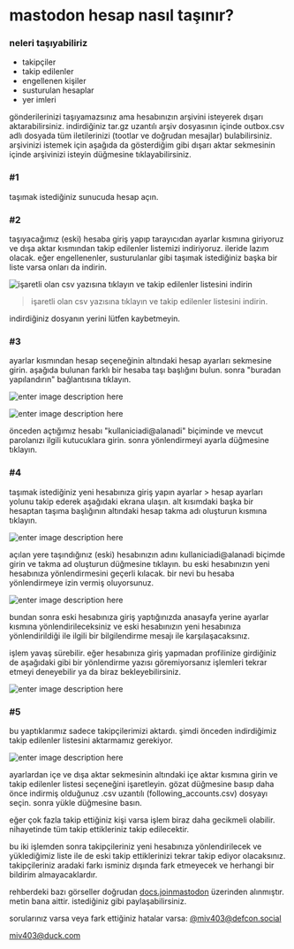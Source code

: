 # mastodon hesap nasıl taşınır?

### neleri taşıyabiliriz

- takipçiler
- takip edilenler
- engellenen kişiler
- susturulan hesaplar
- yer imleri

gönderilerinizi taşıyamazsınız ama hesabınızın arşivini isteyerek dışarı aktarabilirsiniz. indirdiğiniz tar.gz uzantılı arşiv dosyasının içinde outbox.csv adlı dosyada tüm iletilerinizi (tootlar ve doğrudan mesajlar) bulabilirsiniz. arşivinizi istemek için aşağıda da gösterdiğim gibi dışarı aktar sekmesinin içinde arşivinizi isteyin düğmesine tıklayabilirsiniz.

### #1

taşımak istediğiniz sunucuda hesap açın.

### #2

taşıyacağımız (eski) hesaba giriş yapıp tarayıcıdan ayarlar kısmına giriyoruz ve dışa aktar kısmından takip edilenler listemizi indiriyoruz. ileride lazım olacak. eğer engellenenler, susturulanlar gibi taşımak istediğiniz başka bir liste varsa onları da indirin.

![işaretli olan csv yazısına tıklayın ve takip edilenler listesini indirin](https://i.hizliresim.com/5ewv7sz.jpg)

> işaretli olan csv yazısına tıklayın ve takip edilenler listesini indirin.

indirdiğiniz dosyanın yerini lütfen kaybetmeyin.

### #3

ayarlar kısmından hesap seçeneğinin altındaki hesap ayarları sekmesine girin. aşağıda bulunan farklı bir hesaba taşı başlığını bulun. sonra "buradan yapılandırın" bağlantısına tıklayın.

![enter image description here](https://i.hizliresim.com/b417w8z.jpg)

![enter image description here](https://docs.joinmastodon.org/assets/account-redirect.jpg)

önceden açtığımız hesabı "kullaniciadi@alanadi" biçiminde ve mevcut parolanızı ilgili kutucuklara girin. sonra yönlendirmeyi ayarla düğmesine tıklayın.

### #4

taşımak istediğiniz yeni hesabınıza giriş yapın ayarlar > hesap ayarları yolunu takip ederek aşağıdaki ekrana ulaşın. alt kısımdaki başka bir hesaptan taşıma başlığının altındaki hesap takma adı oluşturun kısmına tıklayın.

![enter image description here](https://i.hizliresim.com/tthgb9s.jpg)

açılan yere taşındığınız (eski) hesabınızın adını kullaniciadi@alanadi biçimde girin ve takma ad oluşturun düğmesine tıklayın.
bu eski hesabınızın yeni hesabınıza yönlendirmesini geçerli kılacak. bir nevi bu hesaba yönlendirmeye izin vermiş oluyorsunuz.

![enter image description here](https://docs.joinmastodon.org/assets/account-aliases.jpg)

bundan sonra eski hesabınıza giriş yaptığınızda anasayfa yerine ayarlar kısmına yönlendirileceksiniz ve eski hesabınızın yeni hesabınıza yönlendirildiği ile ilgili bir bilgilendirme mesajı ile karşılaşacaksınız.

işlem yavaş sürebilir. eğer hesabınıza giriş yapmadan profilinize girdiğiniz de aşağıdaki gibi bir yönlendirme yazısı göremiyorsanız işlemleri tekrar etmeyi deneyebilir ya da biraz bekleyebilirsiniz.

![enter image description here](https://i.hizliresim.com/253tcdx.jpg)

### #5

bu yaptıklarımız sadece takipçilerimizi aktardı. şimdi önceden indirdiğimiz takip edilenler listesini aktarmamız gerekiyor.

![enter image description here](https://i.hizliresim.com/hksi9su.jpg)

ayarlardan içe ve dışa aktar sekmesinin altındaki içe aktar kısmına girin ve takip edilenler listesi seçeneğini işaretleyin. gözat düğmesine basıp daha önce indirmiş olduğunuz .csv uzantılı (following_accounts.csv) dosyayı seçin. sonra yükle düğmesine basın.

eğer çok fazla takip ettiğiniz kişi varsa işlem biraz daha gecikmeli olabilir. nihayetinde tüm takip ettikleriniz takip edilecektir.

bu iki işlemden sonra takipçileriniz yeni hesabınıza yönlendirilecek ve yüklediğimiz liste ile de eski takip ettiklerinizi tekrar takip ediyor olacaksınız. takipçileriniz aradaki farkı isminiz dışında fark etmeyecek ve herhangi bir bildirim almayacaklardır.

rehberdeki bazı görseller doğrudan [docs.joinmastodon](https://docs.joinmastodon.org/user/moving/) üzerinden alınmıştır. metin bana aittir. istediğiniz gibi paylaşabilirsiniz.

sorularınız varsa veya fark ettiğiniz hatalar varsa: [@miv403@defcon.social](https://defcon.social/@miv403)

miv403@duck.com
